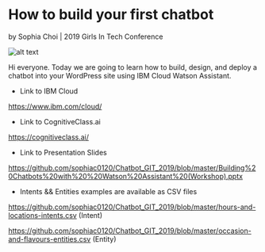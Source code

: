 # How to build your first chatbot

by Sophia Choi | 2019 Girls In Tech Conference


![alt text](https://encrypted-tbn0.gstatic.com/images?q=tbn:ANd9GcTkmHwJAZ3U_M2tzkizXQdNxvZAhfjeCJMOMkIg4Qkt6HQIMMTU) 


Hi everyone. Today we are going to learn how to build, design, and deploy a chatbot into your WordPress site using IBM Cloud Watson Assistant. 


* Link to IBM Cloud


https://www.ibm.com/cloud/

* Link to CognitiveClass.ai


https://cognitiveclass.ai/

* Link to Presentation Slides

https://github.com/sophiac0120/Chatbot_GIT_2019/blob/master/Building%20Chatbots%20with%20%20Watson%20Assistant%20(Workshop).pptx

* Intents && Entities examples are available as CSV files

https://github.com/sophiac0120/Chatbot_GIT_2019/blob/master/hours-and-locations-intents.csv   (Intent)

https://github.com/sophiac0120/Chatbot_GIT_2019/blob/master/occasion-and-flavours-entities.csv  (Entity)
